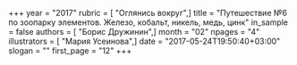 +++
year = "2017"
rubric = [ "Оглянись вокруг",]
title = "Путешествие №6 по зоопарку элементов. Железо, кобальт, никель, медь, цинк"
in_sample = false
authors = [ "Борис Дружинин",]
month = "02"
npages = "4"
illustrators = [ "Мария Усеинова",]
date = "2017-05-24T19:50:40+03:00"
slogan = ""
first_page = "12"
+++
